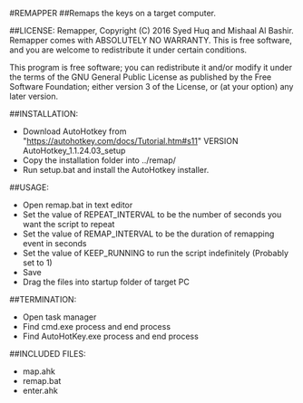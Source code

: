 #REMAPPER 
##Remaps the keys on a target computer.


##LICENSE:
Remapper, Copyright (C) 2016  Syed Huq and Mishaal Al Bashir. Remapper comes with ABSOLUTELY NO WARRANTY.
This is free software, and you are welcome to redistribute it under certain conditions.

This program is free software; you can redistribute it and/or modify it under the terms 
of the GNU General Public License as published by the Free Software Foundation; either 
version 3 of the License, or (at your option) any later version.

##INSTALLATION:
* Download AutoHotkey from "https://autohotkey.com/docs/Tutorial.htm#s11" VERSION AutoHotkey_1.1.24.03_setup
* Copy the installation folder into ../remap/
* Run setup.bat and install the AutoHotkey installer.

##USAGE: 
* Open remap.bat in text editor
* Set the value of REPEAT_INTERVAL to be the number of seconds you want the script to repeat 
* Set the value of REMAP_INTERVAL to be the duration of remapping event in seconds
* Set the value of KEEP_RUNNING to run the script indefinitely (Probably set to 1)
* Save
* Drag the files into startup folder of target PC 

##TERMINATION:
* Open task manager
* Find cmd.exe process and end process
* Find AutoHotKey.exe process and end process


##INCLUDED FILES:
* map.ahk
* remap.bat
* enter.ahk
